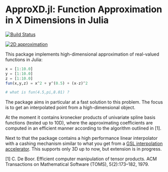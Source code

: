 


# ApproXD.jl: Function Approximation in X Dimensions in Julia 

[![Build Status](https://travis-ci.org/floswald/ApproXD.jl.png?branch=master)](https://travis-ci.org/floswald/ApproXD.jl)

<!-- [![Coverage Status](https://coveralls.io/repos/floswald/BSplines.jl/badge.png)](https://coveralls.io/r/floswald/BSplines.jl) -->


[![2D approximation](https://dl.dropboxusercontent.com/u/109115/BSplines.jl/approx.png)]()

This package implements high-dimensional approximation of real-valued functions in Julia:

```julia
x = [1:10.0]
y = [1:10.0]
z = [1:10.0]
fun(x,y,z) = x^2 + y^(0.5) + (x-z)^2

# what is fun(4.5,pi,8.01) ?
```

The package aims in particular at a fast solution to this problem. The focus is to get an interpolated point from a high-dimensional object.

At the moment it contains kronecker products of univariate spline basis functions (tested up to 10D), where the approximating coefficients are computed in an efficient manner according to the algorithm outlined in [1]. 

Next to that the package contains a high performance linear interpolator with a cashing mechanism similar to what you get from a [GSL interpolation accelerator](https://www.gnu.org/software/gsl/manual/html_node/Index-Look_002dup-and-Acceleration.html). This supports only 3D up to now, but extension is in progress.

[1] C. De Boor. Efficient computer manipulation of tensor products. ACM Transactions on Mathematical Software (TOMS), 5(2):173–182, 1979.

